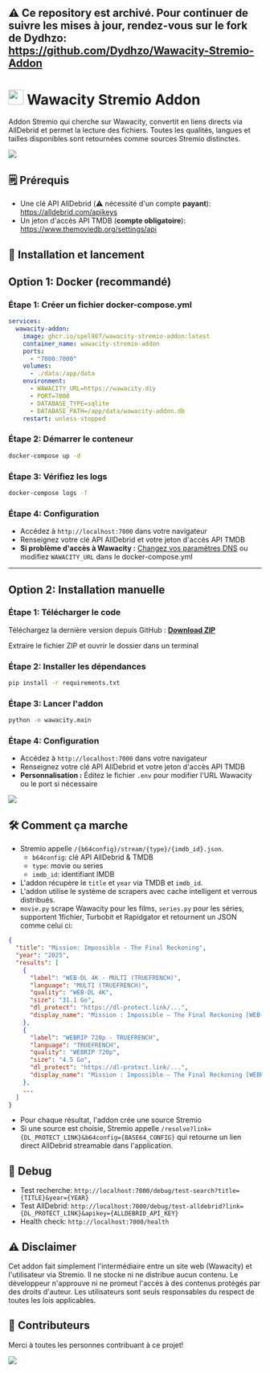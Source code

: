 ## ⚠️ Ce repository est archivé. Pour continuer de suivre les mises à jour, rendez-vous sur le fork de Dydhzo: https://github.com/Dydhzo/Wawacity-Stremio-Addon

# <img src="https://i.imgur.com/R9kh7bC.png" width="30"/> Wawacity Stremio Addon

Addon Stremio qui cherche sur Wawacity, convertit en liens directs via AllDebrid et permet la lecture des fichiers. Toutes les qualités, langues et tailles disponibles sont retournées comme sources Stremio distinctes.

<img src="https://i.imgur.com/oDxBfB1.jpeg">

## 🗒️ Prérequis

- Une clé API AllDebrid (⚠️ nécessité d'un compte **payant**): https://alldebrid.com/apikeys
- Un jeton d'accès API TMDB (**compte obligatoire**): https://www.themoviedb.org/settings/api

## 🚀 Installation et lancement

## Option 1: Docker (recommandé)

### Étape 1: Créer un fichier docker-compose.yml

```yaml
services:
  wawacity-addon:
    image: ghcr.io/spel987/wawacity-stremio-addon:latest
    container_name: wawacity-stremio-addon
    ports:
      - "7000:7000"
    volumes:
      - ./data:/app/data
    environment:
      - WAWACITY_URL=https://wawacity.diy
      - PORT=7000
      - DATABASE_TYPE=sqlite
      - DATABASE_PATH=/app/data/wawacity-addon.db
    restart: unless-stopped
```

### Étape 2: Démarrer le conteneur

```bash
docker-compose up -d
```

### Étape 3: Vérifiez les logs

```bash
docker-compose logs -f
```

### Étape 4: Configuration

- Accédez à `http://localhost:7000` dans votre navigateur
- Renseignez votre clé API AllDebrid et votre jeton d'accès API TMDB
- **Si problème d'accès à Wawacity :** [Changez vos paramètres DNS](https://one.one.one.one/fr-FR/dns/) ou modifiez `WAWACITY_URL` dans le docker-compose.yml

---

## Option 2: Installation manuelle

### Étape 1: Télécharger le code

Téléchargez la dernière version depuis GitHub : [**Download ZIP**](https://github.com/spel987/Wawacity-Stremio-Addon/archive/refs/heads/main.zip)

Extraire le fichier ZIP et ouvrir le dossier dans un terminal

### Étape 2: Installer les dépendances

```bash
pip install -r requirements.txt
```

### Étape 3: Lancer l'addon

```bash
python -m wawacity.main
```

### Étape 4: Configuration

- Accédez à `http://localhost:7000` dans votre navigateur  
- Renseignez votre clé API AllDebrid et votre jeton d'accès API TMDB
- **Personnalisation :** Éditez le fichier `.env` pour modifier l'URL Wawacity ou le port si nécessaire

<img src="https://i.imgur.com/54qqqVA.png">

## 🛠️ Comment ça marche

- Stremio appelle `/{b64config}/stream/{type}/{imdb_id}.json`.
	- `b64config`: clé API AllDebrid & TMDB
	- `type`: movie ou series
	- `imdb_id`: identifiant IMDB
- L'addon récupère le `title` et `year` via TMDB et `imdb_id`.
- L'addon utilise le système de scrapers avec cache intelligent et verrous distribués.
- `movie.py` scrape Wawacity pour les films, `series.py` pour les séries, supportent 1fichier, Turbobit et Rapidgator et retournent un JSON comme celui ci:

```json
{
  "title": "Mission: Impossible - The Final Reckoning",
  "year": "2025",
  "results": [
    {
      "label": "WEB-DL 4K - MULTI (TRUEFRENCH)",
      "language": "MULTI (TRUEFRENCH)",
      "quality": "WEB-DL 4K",
      "size": "31.1 Go",
      "dl_protect": "https://dl-protect.link/...",
      "display_name": "Mission : Impossible – The Final Reckoning [WEB-DL 4K] - MULTI (TRUEFRENCH)"
    },
    {
      "label": "WEBRIP 720p - TRUEFRENCH",
      "language": "TRUEFRENCH",
      "quality": "WEBRIP 720p",
      "size": "4.5 Go",
      "dl_protect": "https://dl-protect.link/...",
      "display_name": "Mission : Impossible – The Final Reckoning [WEBRIP 720p] - TRUEFRENCH"
    },
    ...
  ]
}
```

- Pour chaque résultat, l'addon crée une source Stremio
- Si une source est choisie, Stremio appelle `/resolve?link={DL_PROTECT_LINK}&b64config={BASE64_CONFIG}` qui retourne un lien direct AllDebrid streamable dans l'application.

## 🐛 Debug
- Test recherche: `http://localhost:7000/debug/test-search?title={TITLE}&year={YEAR}`
- Test AllDebrid: `http://localhost:7000/debug/test-alldebrid?link={DL_PROTECT_LINK}&apikey={ALLDEBRID_API_KEY}`
- Health check: `http://localhost:7000/health`

## ⚠️ Disclaimer

Cet addon fait simplement l'intermédiaire entre un site web (Wawacity) et l'utilisateur via Stremio. Il ne stocke ni ne distribue aucun contenu. Le développeur n'approuve ni ne promeut l'accès à des contenus protégés par des droits d'auteur. Les utilisateurs sont seuls responsables du respect de toutes les lois applicables.

## 👤 Contributeurs

Merci à toutes les personnes contribuant à ce projet!

<a href="https://github.com/spel987/Wawacity-Stremio-Addon/graphs/contributors">
  <img src="https://contrib.rocks/image?repo=spel987/Wawacity-Stremio-Addon" />
</a>
